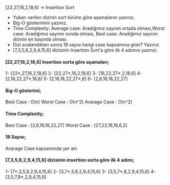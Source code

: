 [22,27,16,2,18,6] -> Insertion Sort

* Yukarı verilen dizinin sort türüne göre aşamalarını yazınız.
* Big-O gösterimini yazınız.
* Time Complexity: Average case: Aradığımız sayının ortada olması,Worst case:  Aradığımız sayının sonda olması, Best case: Aradığımız sayının dizinin en başında olması.
* Dizi sıralandıktan sonra 18 sayısı hangi case kapsamına girer? Yazınız.
* [7,3,5,8,2,9,4,15,6] dizisinin Insertion Sort'a göre ilk 4 adımını yazınız.

#### [22,27,16,2,18,6] Insertion sorta göre aşamaları;

 1- [22*,27,16,2,18,6]
 2- [22,27*,16,2,18,6]
 3- [16,22,27*,2,18,6]
 4- [2,16,22,27*,18,6]
 5- [2,16,18,22,27*,6]
 6- [2,6,16,18,22,27]

#### Big-O gösterimi;

Best Case : O(n)
Worst Case : O(n^2)
Avarage Case : O(n^2)


#### Time Complexity;

Best Case : [2,6,16,18,22,27]
Worst Case : [27,22,18,16,6,2]
 
#### 18 Sayısı;

Avarage Case kapsamında yer alır.

####  [7,3,5,8,2,9,4,15,6] dizisinin insertion sorta göre ilk 4 adımı;

1- [7*,3,5,8,2,9,4,15,6]
2- [3,7*,5,8,2,9,4,15,6]
3- [3,5,7*,8,2,9,4,15,6]
4- [3,5,7,8*,2,9,4,15,6]